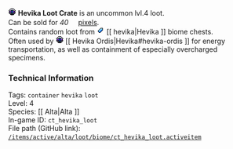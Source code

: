 ![ ](https://raw.githubusercontent.com/Ceterai/Enternia/main/items/active/alta/loot/biome/ct_hevika_loot.png) **Hevika Loot Crate** is an uncommon lvl.4 loot.  
Can be sold for *40* <img src="https://starbounder.org/mediawiki/images/2/21/Pixel.png" width="12" height="16"/> [pixels](https://starbounder.org/Pixel).  
Contains random loot from ![ ](https://raw.githubusercontent.com/Ceterai/Enternia/main/items/generic/crafting/ct_alternia_shard.png) [[ hevika|Hevika ]] biome chests.  
Often used by ![ ](https://raw.githubusercontent.com/Ceterai/Enternia/main/items/active/unsorted/alta/loot/ct_hevika_loot.png) [[ Hevika Ordis|Hevika#hevika-ordis ]] for energy transportation, as well as containment of especially overcharged specimens.

### Technical Information

Tags: `container` `hevika` `loot`  
Level: 4  
Species: [[ Alta|Alta ]]  
In-game ID: `ct_hevika_loot`  
File path (GitHub link): [`/items/active/alta/loot/biome/ct_hevika_loot.activeitem`](https://github.com/Ceterai/Enternia/blob/main/items/active/alta/loot/biome/ct_hevika_loot.activeitem)

